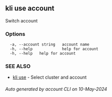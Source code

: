 ## kli use account

Switch account



### Options

```
  -a, --account string   account name
  -h, --help             help for account
  -h, --help   help for account
```

### SEE ALSO

* [kli use](kli_use.md)  - Select cluster and account

###### Auto generated by account CLI on 10-May-2024
